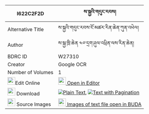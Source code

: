 |I622C2F2D|ས་སྐྱའི་གདུང་རབས། 
| --- | --- 
|Alternative Title |ས་སྐྱའི་གདུང་རབས་ངོ་མཚར་རིན་ཆེན་ཀུན་འཕེལ།
|Author| ས་སྐྱ་ཁྲི་ཆེན ༤༠་དྲག་ཤུལ་འཕྲིན་ལས་རིན་ཆེན།
|BDRC ID | W27310
|Creator | Google OCR
|Number of Volumes| 1
|<img width="25" src="https://img.icons8.com/color/25/000000/edit-property.png">Edit Online| [<img width="25" src="https://avatars.githubusercontent.com/u/45091458?s=200&v=4"> Open in Editor](http://editor.openpecha.org/I622C2F2D)
|<img width="25" src="https://img.icons8.com/fluent/48/000000/download-2.png"/>  Download | [![](https://img.icons8.com/color/20/000000/txt.png)Plain Text](https://github.com/Openpecha/I622C2F2D/releases/download/v1/sakya_i_dungrab_plain_I622C2F2D.zip), [![](https://img.icons8.com/color/20/000000/txt.png)Text with Pagination](https://github.com/Openpecha/I622C2F2D/releases/download/v1/sakya_i_dungrab_pages_I622C2F2D.zip)
|<img width="25" src="https://img.icons8.com/plasticine/100/000000/pictures-folder.png"/>  Source Images | [<img width="25" src="https://library.bdrc.io/icons/BUDA-small.svg"> Images of text file open in BUDA](https://library.bdrc.io/show/bdr:W27310)